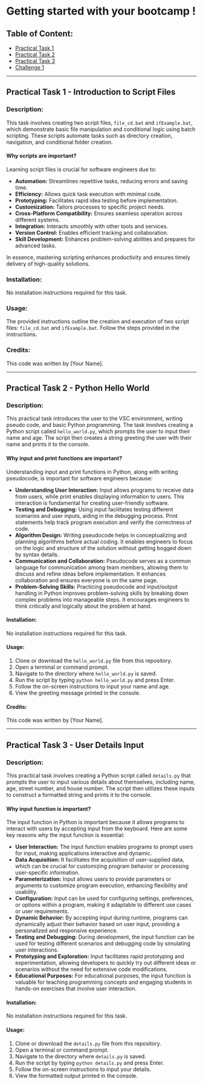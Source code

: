 # Getting started with your bootcamp !

## Table of Content:
- [Practical Task 1](#practical-task-1)
- [Practical Task 2](#practical-task-2)
- [Practical Task 3](#practical-task-3)
- [Challenge 1](#challenge-1)

---

## Practical Task 1 - Introduction to Script Files

### Description:
This task involves creating two script files, `file_cd.bat` and `ifExample.bat`, which demonstrate basic file manipulation and conditional logic using batch scripting. These scripts automate tasks such as directory creation, navigation, and conditional folder creation.

#### Why scripts are important?

Learning script files is crucial for software engineers due to:

- **Automation:** Streamlines repetitive tasks, reducing errors and saving time.
- **Efficiency:** Allows quick task execution with minimal code.
- **Prototyping:** Facilitates rapid idea testing before implementation.
- **Customization:** Tailors processes to specific project needs.
- **Cross-Platform Compatibility:** Ensures seamless operation across different systems.
- **Integration:** Interacts smoothly with other tools and services.
- **Version Control:** Enables efficient tracking and collaboration.
- **Skill Development:** Enhances problem-solving abilities and prepares for advanced tasks.

In essence, mastering scripting enhances productivity and ensures timely delivery of high-quality solutions.

### Installation:
No installation instructions required for this task.

### Usage:
The provided instructions outline the creation and execution of two script files: `file_cd.bat` and `ifExample.bat`. Follow the steps provided in the instructions.

### Credits:
This code was written by [Your Name].

---

## Practical Task 2 - Python Hello World

### Description:
This practical task introduces the user to the VSC environment, writing pseudo code, and basic Python programming. The task involves creating a Python script called `hello_world.py`, which prompts the user to input their name and age. The script then creates a string greeting the user with their name and prints it to the console.

#### Why input and print functions are important?

Understanding input and print functions in Python, along with writing pseudocode, is important for software engineers because:

- **Understanding User Interaction:** Input allows programs to receive data from users, while print enables displaying information to users. This interaction is fundamental for creating user-friendly software.
- **Testing and Debugging:** Using input facilitates testing different scenarios and user inputs, aiding in the debugging process. Print statements help track program execution and verify the correctness of code.
- **Algorithm Design:** Writing pseudocode helps in conceptualizing and planning algorithms before actual coding. It enables engineers to focus on the logic and structure of the solution without getting bogged down by syntax details.
- **Communication and Collaboration:** Pseudocode serves as a common language for communication among team members, allowing them to discuss and refine ideas before implementation. It enhances collaboration and ensures everyone is on the same page.
- **Problem-Solving Skills:** Practicing pseudocode and input/output handling in Python improves problem-solving skills by breaking down complex problems into manageable steps. It encourages engineers to think critically and logically about the problem at hand.

#### Installation:
No installation instructions required for this task.

#### Usage:
1. Clone or download the `hello_world.py` file from this repository.
2. Open a terminal or command prompt.
3. Navigate to the directory where `hello_world.py` is saved.
4. Run the script by typing `python hello_world.py` and press Enter.
5. Follow the on-screen instructions to input your name and age.
6. View the greeting message printed in the console.

#### Credits:
This code was written by [Your Name].

---

## Practical Task 3 - User Details Input

### Description:
This practical task involves creating a Python script called `details.py` that prompts the user to input various details about themselves, including name, age, street number, and house number. The script then utilizes these inputs to construct a formatted string and prints it to the console.

#### Why input function is important?

The input function in Python is important because it allows programs to interact with users by accepting input from the keyboard. Here are some key reasons why the input function is essential:

- **User Interaction:** The input function enables programs to prompt users for input, making applications interactive and dynamic.
- **Data Acquisition:** It facilitates the acquisition of user-supplied data, which can be crucial for customizing program behavior or processing user-specific information.
- **Parameterization:** Input allows users to provide parameters or arguments to customize program execution, enhancing flexibility and usability.
- **Configuration:** Input can be used for configuring settings, preferences, or options within a program, making it adaptable to different use cases or user requirements.
- **Dynamic Behavior:** By accepting input during runtime, programs can dynamically adjust their behavior based on user input, providing a personalized and responsive experience.
- **Testing and Debugging:** During development, the input function can be used for testing different scenarios and debugging code by simulating user interactions.
- **Prototyping and Exploration:** Input facilitates rapid prototyping and experimentation, allowing developers to quickly try out different ideas or scenarios without the need for extensive code modifications.
- **Educational Purposes:** For educational purposes, the input function is valuable for teaching programming concepts and engaging students in hands-on exercises that involve user interaction.

#### Installation:
No installation instructions required for this task.

#### Usage:
1. Clone or download the `details.py` file from this repository.
2. Open a terminal or command prompt.
3. Navigate to the directory where `details.py` is saved.
4. Run the script by typing `python details.py` and press Enter.
5. Follow the on-screen instructions to input your details.
6. View the formatted output printed in the console.